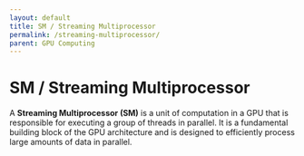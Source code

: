 ```yaml
---
layout: default
title: SM / Streaming Multiprocessor
permalink: /streaming-multiprocessor/
parent: GPU Computing
---
```


# SM / Streaming Multiprocessor

A **Streaming Multiprocessor (SM)** is a unit of computation in a GPU that is responsible for executing a group of threads in parallel. It is a fundamental building block of the GPU architecture and is designed to efficiently process large amounts of data in parallel.
